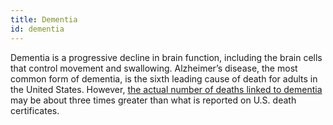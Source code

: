 ```yaml
---
title: Dementia
id: dementia
---
```

Dementia is a progressive decline in brain function, including the brain cells that control movement and swallowing. Alzheimer’s disease, the most common form of dementia, is the sixth leading cause of death for adults in the United States. However, [the actual number of deaths linked to dementia](https://www.nia.nih.gov/news/death-certificates-may-not-adequately-report-dementia-cause-death) may be about three times greater than what is reported on U.S. death certificates.
